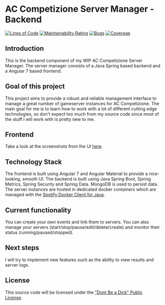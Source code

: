 # AC Competizione Server Manager - Backend

[![Lines of Code](https://sonarcloud.io/api/project_badges/measure?project=grimsi_accservermanager-backend&metric=ncloc)](https://sonarcloud.io/dashboard?id=grimsi_accservermanager-backend) [![Maintainability Rating](https://sonarcloud.io/api/project_badges/measure?project=grimsi_accservermanager-backend&metric=sqale_rating)](https://sonarcloud.io/dashboard?id=grimsi_accservermanager-backend) [![Bugs](https://sonarcloud.io/api/project_badges/measure?project=grimsi_accservermanager-backend&metric=bugs)](https://sonarcloud.io/dashboard?id=grimsi_accservermanager-backend) [![Coverage](https://sonarcloud.io/api/project_badges/measure?project=grimsi_accservermanager-backend&metric=coverage)](https://sonarcloud.io/dashboard?id=grimsi_accservermanager-backend)

## Introduction
This is the backend component of my WIP AC Competizione Server Manager.
The server manager consists of a Java Spring based backend and a Angular 7 based frontend.

## Goal of this project
This project aims to provide a robust and reliable management interface to manage a great number of gameserver instances for AC Competizione.
The main goal for me is to learn how to work with a lot of different cutting edge technologies, so don't expect too much from my source code since most of the stuff I will work with is pretty new to me.

## Frontend
Take a look at the screenshots from the UI [here](https://github.com/grimsi/accservermanager-frontend).

## Technology Stack
The frontend is built using Angular 7 and Angular Material to provide a nice-looking, smooth UI.
The backend is built using Java Spring Boot, Spring Metrics, Spring Security and Spring Data.
MongoDB is used to persist data.
The server instances are hosted in dedicated docker containers which are managed with the [Spotify Docker Client for Java](https://github.com/spotify/docker-client).

## Current functionality
You can create your own events and link them to servers.
You can also manage your servers (start/stop/pause/edit/delete/create) and monitor their status (running/paused/stopped).

## Next steps
I will try to implement new features such as the ability to view results and server logs.

## License
This source code will be licensed under the ["Dont Be a Dick" Public License](https://dbad-license.org/).
